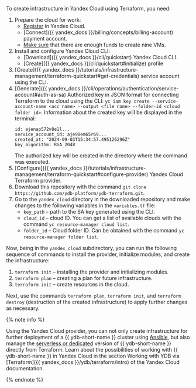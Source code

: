 To create infrastructure in Yandex Cloud using Terraform, you need:

1. Prepare the cloud for work:
     * [Register](https://console.yandex.cloud) in Yandex Cloud.
     * [Connect]({{ yandex_docs }}/billing/concepts/billing-account) payment account.
     * [Make sure](https://billing.yandex.cloud) that there are enough funds to create nine VMs.
1. Install and configure Yandex Cloud CLI:
     * [Download]({{ yandex_docs }}/cli/quickstart) Yandex Cloud CLI.
     * [Create]({{ yandex_docs }}/cli/quickstart#initialize) profile
1. [Create]({{ yandex_docs }}/tutorials/infrastructure-management/terraform-quickstart#get-credentials) service account using the CLI.
1. [Generate]({{ yandex_docs }}/cli/operations/authentication/service-account#auth-as-sa) Authorized key in JSON format for connecting Terraform to the cloud using the CLI: `yc iam key create --service-account-name <acc name> --output <file name> --folder-id <cloud folder id>`. Information about the created key will be displayed in the terminal:
     ```
    id: ajenap572v8e1l...
    service_account_id: aje90em65r69...
    created_at: "2024-09-03T15:34:57.495126296Z"
    key_algorithm: RSA_2048
    ```
    The authorized key will be created in the directory where the command was executed.
1. [Configure]({{ yandex_docs }}/tutorials/infrastructure-management/terraform-quickstart#configure-provider) Yandex Cloud Terraform provider.
1. Download this repository with the command `git clone https://github.com/ydb-platform/ydb-terraform.git`.
1. Go to the `yandex_cloud` directory in the downloaded repository and make changes to the following variables in the `variables.tf` file:
     * `key_path` – path to the SA key generated using the CLI.
     * `cloud_id` – cloud ID. You can get a list of available clouds with the command `yc resource-manager cloud list`.
     * `folder_id` – Cloud folder ID. Can be obtained with the command `yc resource-manager folder list`.

Now, being in the `yandex_cloud` subdirectory, you can run the following sequence of commands to install the provider, initialize modules, and create the infrastructure:

1. `terraform init` – installing the provider and initializing modules.
1. `terraform plan` – creating a plan for future infrastructure.
1. `terraform init` – create resources in the cloud.

Next, use the commands `terraform plan`, `terraform init`, and `terraform destroy` (destruction of the created infrastructure) to apply further changes as necessary.

{% note info %}

Using the Yandex Cloud provider, you can not only create infrastructure for further deployment of a {{ ydb-short-name }} cluster using [Ansible](../../initial-deployment.md), but also manage the [serverless or dedicated](https://cloud.yandex.ru/ru/services/ydb) version of {{ ydb-short-name }} directly from Terraform. Learn about the possibilities of working with {{ ydb-short-name }} in Yandex Cloud in the section Working with YDB via [Terraform]({{ yandex_docs }}/ydb/terraform/intro) of the Yandex Cloud documentation.

{% endnote %}